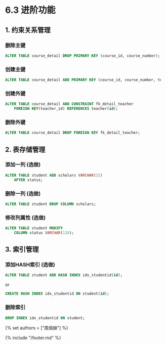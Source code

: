 # 6.3 进阶功能

## 1. 约束关系管理

### 删除主键

```SQL
ALTER TABLE course_detail DROP PRIMARY KEY (course_id, course_number); 
```

### 创建主键

```SQL
ALTER TABLE course_detail ADD PRIMARY KEY (course_id, course_number, teacher_id);
```

### 创建外键

```SQL
ALTER TABLE course_detail ADD CONSTRAINT fk_detail_teacher 
    FOREIGN KEY(teacher_id) REFERENCES teacher(id);
```

### 删除外键

```SQL
ALTER TABLE course_detail DROP FOREIGN KEY fk_detail_teacher; 
```

## 2. 表存储管理

### 添加一列 (选做)

```sql
ALTER TABLE student ADD scholars VARCHAR(32) 
    AFTER status;  
```

### 删除一列 (选做)

```sql
ALTER TABLE student DROP COLUMN scholars;
```


### 修改列属性 (选做)

```sql
ALTER TABLE student MODIFY 
    COLUMN status VARCHAR(128);
```


## 3. 索引管理

### 添加HASH索引 (选做)

```sql
ALTER TABLE student ADD HASH INDEX idx_studentid(id);
```

or

```sql
CREATE HASH INDEX idx_studentid ON student(id);
```


### 删除索引

```sql
DROP INDEX idx_studentid ON student;
```


{% set authors = ["周煊赫"] %}

{% include "/footer.md" %}